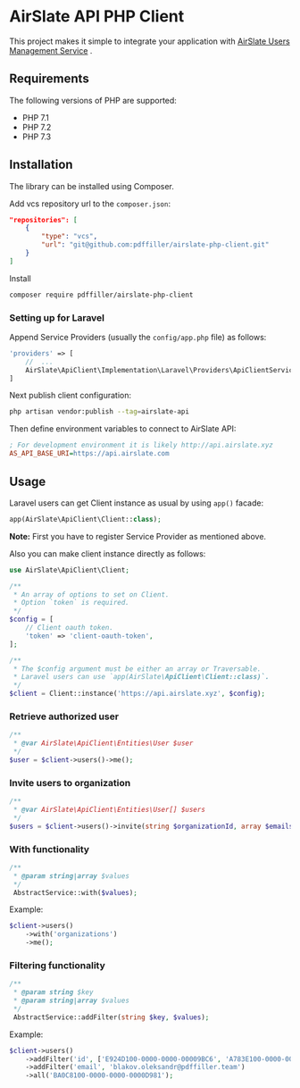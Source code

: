 # AirSlate API PHP Client

This project makes it simple to integrate your application with [AirSlate Users Management Service](https://github.com/pdffiller/airslate-users-api) .

## Requirements

The following versions of PHP are supported:

- PHP 7.1
- PHP 7.2
- PHP 7.3

## Installation

The library can be installed using Composer.

Add vcs repository url to the `composer.json`:

```json
"repositories": [
    {
        "type": "vcs",
        "url": "git@github.com:pdffiller/airslate-php-client.git"
    }
]
```

Install

```bash
composer require pdffiller/airslate-php-client
```

### Setting up for Laravel

Append Service Providers (usually the `config/app.php` file) as follows:

```php
'providers' => [
    //  ...
    AirSlate\ApiClient\Implementation\Laravel\Providers\ApiClientServiceProvider::class,
]
```

Next publish client configuration:

```bash
php artisan vendor:publish --tag=airslate-api
```

Then define environment variables to connect to AirSlate API:

```ini
; For development environment it is likely http://api.airslate.xyz
AS_API_BASE_URI=https://api.airslate.com
```

## Usage

Laravel users can get Client instance as usual by using `app()` facade:

```php
app(AirSlate\ApiClient\Client::class);
```

**Note:** First you have to register Service Provider as mentioned above.

Also you can make client instance directly as follows:

```php
use AirSlate\ApiClient\Client;

/**
 * An array of options to set on Client.
 * Option `token` is required.
 */
$config = [
    // Client oauth token.
    'token' => 'client-oauth-token',
];

/**
 * The $config argument must be either an array or Traversable.
 * Laravel users can use `app(AirSlate\ApiClient\Client::class)`.
 */
$client = Client::instance('https://api.airslate.xyz', $config);
```

### Retrieve authorized user
```php
/**
 * @var AirSlate\ApiClient\Entities\User $user
 */
$user = $client->users()->me();
```

### Invite users to organization
```php
/**
 * @var AirSlate\ApiClient\Entities\User[] $users
 */
$users = $client->users()->invite(string $organizationId, array $emails);
```

### With functionality
```php
/**
 * @param string|array $values
 */
 AbstractService::with($values);
```

Example:
```php
$client->users()
    ->with('organizations')
    ->me();
```

### Filtering functionality
```php
/**
 * @param string $key
 * @param string|array $values
 */
 AbstractService::addFilter(string $key, $values);
```

Example:
```php
$client->users()
    ->addFilter('id', ['E924D100-0000-0000-00009BC6', 'A783E100-0000-0000-00009BC6'])
    ->addFilter('email', 'blakov.oleksandr@pdffiller.team')
    ->all('BA0C8100-0000-0000-0000D981');
```
